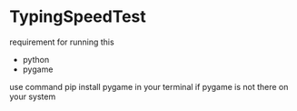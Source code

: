 # TypingSpeedTest

requirement for running this
- python
- pygame

use command pip install pygame in your terminal if pygame is not there on your system
